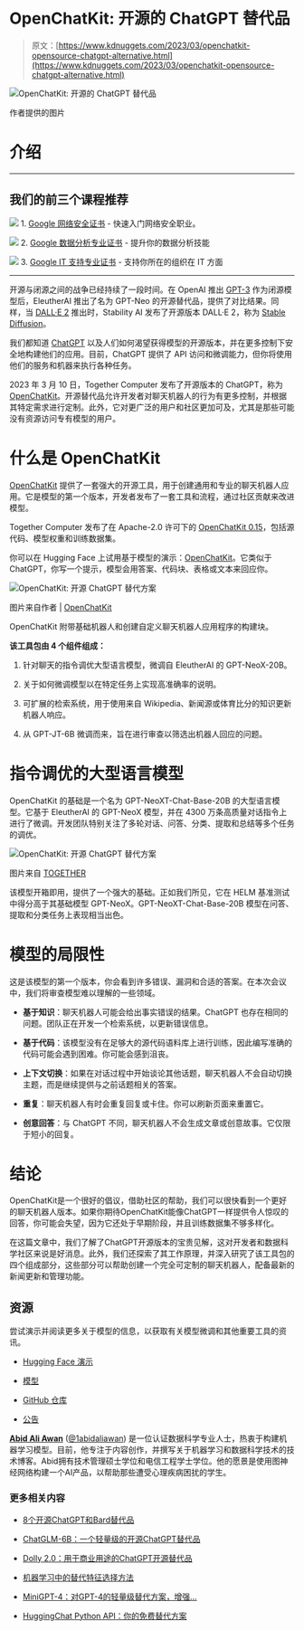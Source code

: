 # OpenChatKit: 开源的 ChatGPT 替代品

> 原文：[https://www.kdnuggets.com/2023/03/openchatkit-opensource-chatgpt-alternative.html](https://www.kdnuggets.com/2023/03/openchatkit-opensource-chatgpt-alternative.html)

![OpenChatKit: 开源的 ChatGPT 替代品](../Images/f9019f2441d2a0bcb680a4bc00478b70.png)

作者提供的图片

# 介绍

* * *

## 我们的前三个课程推荐

![](../Images/0244c01ba9267c002ef39d4907e0b8fb.png) 1\. [Google 网络安全证书](https://www.kdnuggets.com/google-cybersecurity) - 快速入门网络安全职业。

![](../Images/e225c49c3c91745821c8c0368bf04711.png) 2\. [Google 数据分析专业证书](https://www.kdnuggets.com/google-data-analytics) - 提升你的数据分析技能

![](../Images/0244c01ba9267c002ef39d4907e0b8fb.png) 3\. [Google IT 支持专业证书](https://www.kdnuggets.com/google-itsupport) - 支持你所在的组织在 IT 方面

* * *

开源与闭源之间的战争已经持续了一段时间。在 OpenAI 推出 [GPT-3](https://openai.com/blog/gpt-3-apps) 作为闭源模型后，EleutherAI 推出了名为 GPT-Neo 的开源替代品，提供了对比结果。同样，当 [DALL·E 2](https://openai.com/product/dall-e-2) 推出时，Stability AI 发布了开源版本 DALL·E 2，称为 [Stable Diffusion](https://stability.ai/blog/stable-diffusion-public-release)。

我们都知道 [ChatGPT](https://openai.com/blog/chatgpt/) 以及人们如何渴望获得模型的开源版本，并在更多控制下安全地构建他们的应用。目前，ChatGPT 提供了 API 访问和微调能力，但你将使用他们的服务和机器来执行各种任务。

2023 年 3 月 10 日，Together Computer 发布了开源版本的 ChatGPT，称为 [OpenChatKit](https://www.together.xyz/blog/openchatkit)。开源替代品允许开发者对聊天机器人的行为有更多控制，并根据其特定需求进行定制。此外，它对更广泛的用户和社区更加可及，尤其是那些可能没有资源访问专有模型的用户。

# 什么是 OpenChatKit

[OpenChatKit](https://huggingface.co/togethercomputer/GPT-NeoXT-Chat-Base-20B) 提供了一套强大的开源工具，用于创建通用和专业的聊天机器人应用。它是模型的第一个版本，开发者发布了一套工具和流程，通过社区贡献来改进模型。

Together Computer 发布了在 Apache-2.0 许可下的 [OpenChatKit 0.15](https://github.com/togethercomputer/OpenChatKit)，包括源代码、模型权重和训练数据集。

你可以在 Hugging Face 上试用基于模型的演示：[OpenChatKit](https://huggingface.co/spaces/togethercomputer/OpenChatKit)。它类似于 ChatGPT，你写一个提示，模型会用答案、代码块、表格或文本来回应你。

![OpenChatKit: 开源 ChatGPT 替代方案](../Images/05f65b7dbcc1c61523b4c56c5f67c645.png)

图片来自作者 | [OpenChatKit](https://huggingface.co/spaces/togethercomputer/OpenChatKit)

OpenChatKit 附带基础机器人和创建自定义聊天机器人应用程序的构建块。

**该工具包由 4 个组件组成：**

1.  针对聊天的指令调优大型语言模型，微调自 EleutherAI 的 GPT-NeoX-20B。

1.  关于如何微调模型以在特定任务上实现高准确率的说明。

1.  可扩展的检索系统，用于使用来自 Wikipedia、新闻源或体育比分的知识更新机器人响应。

1.  从 GPT-JT-6B 微调而来，旨在进行审查以筛选出机器人回应的问题。

# 指令调优的大型语言模型

OpenChatKit 的基础是一个名为 GPT-NeoXT-Chat-Base-20B 的大型语言模型。它基于 EleutherAI 的 GPT-NeoX 模型，并在 4300 万条高质量对话指令上进行了微调。开发团队特别关注了多轮对话、问答、分类、提取和总结等多个任务的调优。

![OpenChatKit: 开源 ChatGPT 替代方案](../Images/c67904e521b13536b4b629b1c541e902.png)

图片来自 [TOGETHER](https://www.together.xyz/blog/openchatkit)

该模型开箱即用，提供了一个强大的基础。正如我们所见，它在 HELM 基准测试中得分高于其基础模型 GPT-NeoX。GPT-NeoXT-Chat-Base-20B 模型在问答、提取和分类任务上表现相当出色。

# 模型的局限性

这是该模型的第一个版本，你会看到许多错误、漏洞和合适的答案。在本次会议中，我们将审查模型难以理解的一些领域。

+   **基于知识**：聊天机器人可能会给出事实错误的结果。ChatGPT 也存在相同的问题。团队正在开发一个检索系统，以更新错误信息。

+   **基于代码**：该模型没有在足够大的源代码语料库上进行训练，因此编写准确的代码可能会遇到困难。你可能会感到沮丧。

+   **上下文切换**：如果在对话过程中开始谈论其他话题，聊天机器人不会自动切换主题，而是继续提供与之前话题相关的答案。

+   **重复**：聊天机器人有时会重复回复或卡住。你可以刷新页面来重置它。

+   **创意回答**：与 ChatGPT 不同，聊天机器人不会生成文章或创意故事。它仅限于短小的回复。

# 结论

OpenChatKit是一个很好的倡议，借助社区的帮助，我们可以很快看到一个更好的聊天机器人版本。如果你期待OpenChatKit能像ChatGPT一样提供令人惊叹的回答，你可能会失望，因为它还处于早期阶段，并且训练数据集不够多样化。

在这篇文章中，我们了解了ChatGPT开源版本的宝贵见解，这对开发者和数据科学社区来说是好消息。此外，我们还探索了其工作原理，并深入研究了该工具包的四个组成部分，这些部分可以帮助创建一个完全可定制的聊天机器人，配备最新的新闻更新和管理功能。

## 资源

尝试演示并阅读更多关于模型的信息，以获取有关模型微调和其他重要工具的资讯。

+   [Hugging Face 演示](https://huggingface.co/spaces/togethercomputer/OpenChatKit)

+   [模型](https://huggingface.co/togethercomputer/GPT-NeoXT-Chat-Base-20B)

+   [GitHub 仓库](https://github.com/togethercomputer/OpenChaT)

+   [公告](https://www.together.xyz/blog/openchatkit)

**[Abid Ali Awan](https://www.polywork.com/kingabzpro)** ([@1abidaliawan](https://twitter.com/1abidaliawan)) 是一位认证数据科学专业人士，热衷于构建机器学习模型。目前，他专注于内容创作，并撰写关于机器学习和数据科学技术的技术博客。Abid拥有技术管理硕士学位和电信工程学士学位。他的愿景是使用图神经网络构建一个AI产品，以帮助那些遭受心理疾病困扰的学生。

### 更多相关内容

+   [8个开源ChatGPT和Bard替代品](https://www.kdnuggets.com/2023/04/8-opensource-alternative-chatgpt-bard.html)

+   [ChatGLM-6B：一个轻量级的开源ChatGPT替代品](https://www.kdnuggets.com/2023/04/chatglm6b-lightweight-opensource-chatgpt-alternative.html)

+   [Dolly 2.0：用于商业用途的ChatGPT开源替代品](https://www.kdnuggets.com/2023/04/dolly-20-chatgpt-open-source-alternative-commercial.html)

+   [机器学习中的替代特征选择方法](https://www.kdnuggets.com/2021/12/alternative-feature-selection-methods-machine-learning.html)

+   [MiniGPT-4：对GPT-4的轻量级替代方案，增强…](https://www.kdnuggets.com/2023/04/minigpt4-lightweight-alternative-gpt4-enhanced-visionlanguage-understanding.html)

+   [HuggingChat Python API：你的免费替代方案](https://www.kdnuggets.com/2023/05/huggingchat-python-api-alternative.html)
